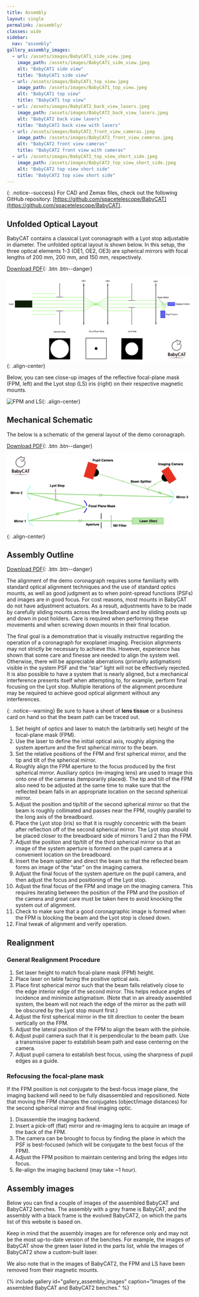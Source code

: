 ```yaml
---
title: Assembly
layout: single
permalink: /assembly/
classes: wide
sidebar:
  nav: "assembly"
gallery_assembly_images:
  - url: /assets/images/BabyCAT1_side_view.jpeg
    image_path: /assets/images/BabyCAT1_side_view.jpeg
    alt: "BabyCAT1 side view"
    title: "BabyCAT1 side view"
  - url: /assets/images/BabyCAT1_top_view.jpeg
    image_path: /assets/images/BabyCAT1_top_view.jpeg
    alt: "BabyCAT1 top view"
    title: "BabyCAT1 top view"
  - url: /assets/images/BabyCAT2_back_view_lasers.jpeg
    image_path: /assets/images/BabyCAT2_back_view_lasers.jpeg
    alt: "BabyCAT2 back view lasers"
    title: "BabyCAT2 back view with lasers"
  - url: /assets/images/BabyCAT2_front_view_cameras.jpeg
    image_path: /assets/images/BabyCAT2_front_view_cameras.jpeg
    alt: "BabyCAT2 front view cameras"
    title: "BabyCAT2 front view with cameras"
  - url: /assets/images/BabyCAT2_top_view_short_side.jpeg
    image_path: /assets/images/BabyCAT2_top_view_short_side.jpeg
    alt: "BabyCAT2 top view short side"
    title: "BabyCAT2 top view short side"
---
```

{: .notice--success}
For CAD and Zemax files, check out the following GitHub repository: [https://github.com/spacetelescope/BabyCAT](https://github.com/spacetelescope/BabyCAT).

## Unfolded Optical Layout

BabyCAT contains a classical Lyot coronagraph with a Lyot stop adjustable in diameter. The unfolded optical layout is shown below.
In this setup, the three optical elements 1-3 (OE1, OE2, OE3) are spherical mirrors with focal lengths of 200 mm,
200 mm, and 150 mm, respectively.

[Download PDF](https://github.com/ivalaginja/babycat/tree/main/assets/pdfs/BabyCAT_unfolded.pdf){: .btn .btn--danger}

![Optical Layout](/assets/images/BabyCAT_unfolded.png){: .align-center}

Below, you can see close-up images of the reflective focal-plane mask (FPM, left) and the Lyot stop (LS) iris (right) on their respective magnetic
mounts.

<img src="{{ site.url }}{{ site.baseurl }}/assets/images/fpm_ls.png" alt="FPM and LS" width="600"/>{: .align-center}

## Mechanical Schematic

The below is a schematic of the general layout of the demo coronagraph.

[Download PDF](https://github.com/ivalaginja/babycat/tree/main/assets/pdfs/BabyCAT_schematic.pdf){: .btn .btn--danger}

![BabyCAT schematic](/assets/images/BabyCAT_schematic.png){: .align-center}

## Assembly Outline

[Download PDF](https://github.com/ivalaginja/babycat/tree/main/assets/pdfs/assembly_outline.pdf){: .btn .btn--danger}

The alignment of the demo coronagraph requires some familiarity with standard optical alignment techniques and the use
of standard optics mounts, as well as good judgment as to when point-spread functions (PSFs) and images are in good focus. For cost reasons, most
mounts in BabyCAT do not have adjustment actuators. As a result, adjustments have to be made by carefully sliding mounts
across the breadboard and by sliding posts up and down in post holders. Care is required when performing these movements
and when screwing down mounts in their final location.

The final goal is a demonstration that is visually instructive regarding the operation of a coronagraph for exoplanet
imaging. Precision alignments may not strictly be necessary to achieve this. However, experience has shown that some
care and finesse are needed to align the system well. Otherwise, there will be appreciable aberrations (primarily
astigmatism) visible in the system PSF and the “star” light will not be effectively rejected. It is also possible to
have a system that is nearly aligned, but a mechanical interference presents itself when attempting to, for example,
perform final focusing on the Lyot stop. Multiple iterations of the alignment procedure may be required to achieve good
optical alignment without any interferences.

{: .notice--warning}
Be sure to have a sheet of **lens tissue** or a business card on hand so that the beam path can be traced out.

1.	Set height of optics and laser to match the (arbitrarily set) height of the focal-plane mask (FPM).
2.	Use the laser to define the initial optical axis, roughly aligning the system aperture and the first spherical mirror to the beam.
3.	Set the relative positions of the FPM and first spherical mirror, and the tip and tilt of the spherical mirror.
4.	Roughly align the FPM aperture to the focus produced by the first spherical mirror. Auxiliary optics (re-imaging lens) are used to image this onto one of the cameras (temporarily placed). The tip and tilt of the FPM also need to be adjusted at the same time to make sure that the reflected beam falls in an appropriate location on the second spherical mirror.
5.	Adjust the position and tip/tilt of the second spherical mirror so that the beam is roughly collimated and passes near the FPM, roughly parallel to the long axis of the breadboard.
6.	Place the Lyot stop (iris) so that it is roughly concentric with the beam after reflection off of the second spherical mirror. The Lyot stop should be placed closer to the breadboard side of mirrors 1 and 2 than the FPM.
7.	Adjust the position and tip/tilt of the third spherical mirror so that an image of the system aperture is formed on the pupil camera at a convenient location on the breadboard.
8.	Insert the beam splitter and direct the beam so that the reflected beam forms an image of the “star” on the imaging camera.
9.	Adjust the final focus of the system aperture on the pupil camera, and then adjust the focus and positioning of the Lyot stop.
10.	Adjust the final focus of the FPM and image on the imaging camera. This requires iterating between the position of the FPM and the position of the camera and great care must be taken here to avoid knocking the system out of alignment.
11.	Check to make sure that a good coronagraphic image is formed when the FPM is blocking the beam and the Lyot stop is closed down.
12. Final tweak of alignment and verify operation. 

## Realignment

### General Realignment Procedure

1. Set laser height to match focal-plane mask (FPM) height.
2. Place laser on table facing the positive optical axis.
3. Place first spherical mirror such that the beam falls relatively close to the edge interior edge of the second mirror. This
helps reduce angles of incidence and minimize astigmatism. (Note that in an already assembled system, the beam will not reach the edge of the mirror as the path will be obscured by the Lyot stop mount first.)
4. Adjust the first spherical mirror in the tilt direction to center the beam vertically on the FPM.
5. Adjust the lateral position of the FPM to align the beam with the pinhole.
6. Adjust pupil camera such that it is perpendicular to the beam path. Use a transmissive paper to
establish beam path and ease centering on the camera.
7. Adjust pupil camera to establish best focus, using the sharpness of pupil edges as a guide.

### Refocusing the focal-plane mask

If the FPM position is not conjugate to the best-focus image plane, the imaging backend will need to be fully
disassembled and repositioned. Note that moving the FPM changes the conjugates (object/image distances) for the second
spherical mirror and final imaging optic.

1. Disassemble the imaging backend.
2. Insert a pick-off (flat) mirror and re-imaging lens to acquire an image of the back of the FPM.
3. The camera can be brought to focus by finding the plane in which the PSF is best-focused (which will be conjugate to the best focus of the FPM).
4. Adjust the FPM position to maintain centering and bring the edges into focus.
5. Re-align the imaging backend (may take ~1 hour).

## Assembly images

Below you can find a couple of images of the assembled BabyCAT and BabyCAT2 benches. The assembly with a grey frame is
BabyCAT, and the assembly with a black frame is the evolved BabyCAT2, on which the parts list of this website is based on.

Keep in mind that the assembly images are for reference only and may not be the most up-to-date version of the benches.
For example, the images of BabyCAT show the green laser listed in the parts list, while the images of BabyCAT2 show a
custom-built laser.

We also note that in the images of BabyCAT2, the FPM and LS have been removed from their magnetic mounts. 

{% include gallery id="gallery_assembly_images" caption="Images of the assembled BabyCAT and BabyCAT2 benches." %}
